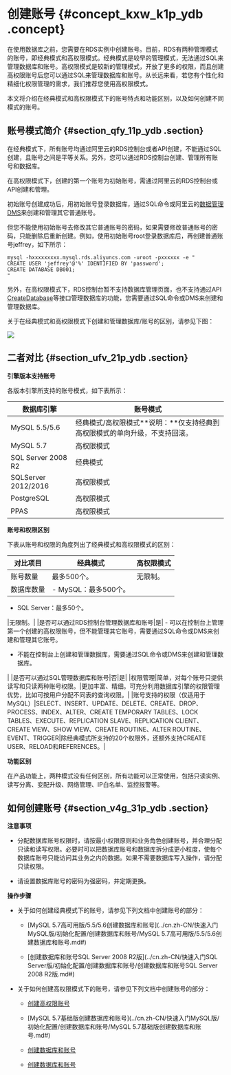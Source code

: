 # 创建账号 {#concept_kxw_k1p_ydb .concept}

在使用数据库之前，您需要在RDS实例中创建账号。目前，RDS有两种管理模式的账号，即经典模式和高权限模式。经典模式是较早的管理模式，无法通过SQL来管理数据库和账号。高权限模式是较新的管理模式，开放了更多的权限，而且创建高权限账号后您可以通过SQL来管理数据库和账号。从长远来看，若您有个性化和精细化权限管理的需求，我们推荐您使用高权限模式。

本文将介绍在经典模式和高权限模式下的账号特点和功能区别，以及如何创建不同模式的账号。

## 账号模式简介 {#section_qfy_11p_ydb .section}

在经典模式下，所有账号均通过阿里云的RDS控制台或者API创建，不能通过SQL创建，且账号之间是平等关系。另外，您可以通过RDS控制台创建、管理所有账号和数据库。

在高权限模式下，创建的第一个账号为初始账号，需通过阿里云的RDS控制台或API创建和管理。

初始账号创建成功后，用初始账号登录数据库，通过SQL命令或阿里云的[数据管理DMS](https://help.aliyun.com/document_detail/52065.html)来创建和管理其它普通账号。

但您不能使用初始账号去修改其它普通账号的密码，如果需要修改普通账号的密码，只能删除后重新创建。例如，使用初始账号root登录数据库后，再创建普通账号jeffrey，如下所示：

```
mysql -hxxxxxxxxx.mysql.rds.aliyuncs.com -uroot -pxxxxxx -e "
CREATE USER 'jeffrey'@'%' IDENTIFIED BY 'password';
CREATE DATABASE DB001;
"
```

另外，在高权限模式下，RDS控制台暂不支持数据库管理页面，也不支持通过API [CreateDatabase](https://help.aliyun.com/document_detail/26258.html)等接口管理数据库的功能，您需要通过SQL命令或DMS来创建和管理数据库。

关于在经典模式和高权限模式下创建和管理数据库/账号的区别，请参见下图：

![](http://static-aliyun-doc.oss-cn-hangzhou.aliyuncs.com/assets/img/7927/4156_zh-CN.png)

## 二者对比 {#section_ufv_21p_ydb .section}

**引擎版本支持账号**

各版本引擎所支持的账号模式，如下表所示：

|数据库引擎|账号模式|
|-----|----|
|MySQL 5.5/5.6|经典模式/高权限模式**说明：**仅支持经典到高权限模式的单向升级，不支持回滚。|
|MySQL 5.7|高权限模式|
|SQL Server 2008 R2|经典模式|
|SQLServer 2012/2016|高权限模式|
|PostgreSQL|高权限模式|
|PPAS|高权限模式|

**账号和权限区别**

下表从账号和权限的角度列出了经典模式和高权限模式的区别：

|对比项目|经典模式|高权限模式|
|----|----|-----|
|账号数量|最多500个。|无限制。|
|数据库数量| -   MySQL：最多500个。
-   SQL Server：最多50个。

 |无限制。|
|是否可以通过RDS控制台管理数据库和账号|是| -   可以在控制台上管理第一个创建的高权限账号，但不能管理其它账号，需要通过SQL命令或DMS来创建和管理其它账号。
-   不能在控制台上创建和管理数据库，需要通过SQL命令或DMS来创建和管理数据库。

 |
|是否可以通过SQL管理数据库和账号|否|是|
|权限管理|简单，对每个账号只提供读写和只读两种账号权限。|更加丰富、精细。可充分利用数据库引擎的权限管理优势，比如可按用户分配不同表的查询权限。|
|账号支持的权限（仅适用于MySQL）|SELECT、INSERT、UPDATE、DELETE、CREATE、DROP、PROCESS、INDEX、ALTER、CREATE TEMPORARY TABLES、LOCK TABLES、EXECUTE、REPLICATION SLAVE、REPLICATION CLIENT、CREATE VIEW、SHOW VIEW、CREATE ROUTINE、ALTER ROUTINE、EVENT、TRIGGER|除经典模式所支持的20个权限外，还额外支持CREATE USER、RELOAD和REFERENCES。|

**功能区别**

在产品功能上，两种模式没有任何区别，所有功能可以正常使用，包括只读实例、读写分离、变配升级、网络管理、IP白名单、监控报警等。

## 如何创建账号 {#section_v4g_31p_ydb .section}

**注意事项**

-   分配数据库账号权限时，请按最小权限原则和业务角色创建账号，并合理分配只读和读写权限。必要时可以把数据库账号和数据库拆分成更小粒度，使每个数据库账号只能访问其业务之内的数据。如果不需要数据库写入操作，请分配只读权限。

-   请设置数据库账号的密码为强密码，并定期更换。


**操作步骤**

-   关于如何创建经典模式下的账号，请参见下列文档中创建账号的部分：

    -   [MySQL 5.7高可用版/5.5/5.6创建数据库和账号](../cn.zh-CN/快速入门MySQL版/初始化配置/创建数据库和账号/MySQL 5.7高可用版/5.5/5.6创建数据库和账号.md#)

    -   [创建数据库和账号SQL Server 2008 R2版](../cn.zh-CN/快速入门SQL Server版/初始化配置/创建数据库和账号/创建数据库和账号SQL Server 2008 R2版.md#)

-   关于如何创建高权限模式下的账号，请参见下列文档中创建账号的部分：

    -   [创建高权限账号](../cn.zh-CN/快速入门MySQL版/初始化配置/创建数据库和账号/创建高权限账号.md#)

    -   [MySQL 5.7基础版创建数据库和账号](../cn.zh-CN/快速入门MySQL版/初始化配置/创建数据库和账号/MySQL 5.7基础版创建数据库和账号.md#)

    -   [创建数据库和账号](../cn.zh-CN/快速入门PostgreSQL版/初始化配置/创建数据库和账号.md#)
    -   [创建数据库和账号](../cn.zh-CN/快速入门PPAS版/初始化配置/创建数据库和账号.md#)


